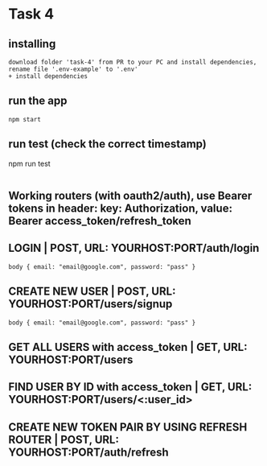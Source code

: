 # Task 4

## installing
```
download folder 'task-4' from PR to your PC and install dependencies, rename file '.env-example' to '.env'
+ install dependencies
```
## run the app
```
npm start
```
## run test (check the correct timestamp)
npm run test
```

```
## Working routers (with oauth2/auth), use Bearer tokens in header: key: Authorization, value: Bearer access_token/refresh_token
## LOGIN | POST, URL:  YOURHOST:PORT/auth/login    
```
body { email: "email@google.com", password: "pass" }
```
## CREATE NEW USER | POST, URL:  YOURHOST:PORT/users/signup
```
body { email: "email@google.com", password: "pass" }
```
## GET ALL USERS with access_token | GET, URL: YOURHOST:PORT/users
## FIND USER BY ID with access_token | GET, URL: YOURHOST:PORT/users/<:user_id>
## CREATE NEW TOKEN PAIR BY USING REFRESH ROUTER | POST, URL: YOURHOST:PORT/auth/refresh